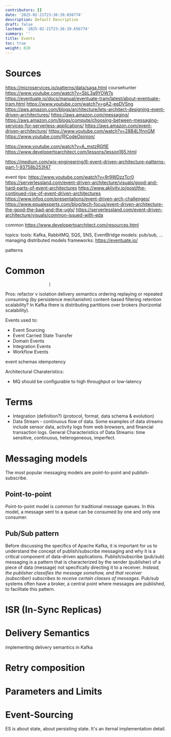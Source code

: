 ```yaml
---
contributors: []
date: '2025-02-21T23:36:39.656774'
description: Default Description
draft: false
lastmod: '2025-02-21T23:36:39.656774'
summary: ''
title: Events
toc: true
weight: 810
---
```


# Sources

https://microservices.io/patterns/data/saga.html
coursehunter
https://www.youtube.com/watch?v=SbL3a9YOW7s
https://eventuate.io/docs/manual/eventuate-tram/latest/about-eventuate-tram.html
https://www.youtube.com/watch?v=gA2-eqDVSng
https://aws.amazon.com/blogs/architecture/lets-architect-designing-event-driven-architectures/
https://aws.amazon.com/messaging/
https://aws.amazon.com/blogs/compute/choosing-between-messaging-services-for-serverless-applications/
https://aws.amazon.com/event-driven-architecture/
https://www.youtube.com/watch?v=28B4L1fnnGM
https://www.youtube.com/@CodeOpinion/

https://www.youtube.com/watch?v=A_mstzRGfIE
https://www.developertoarchitect.com/lessons/lesson165.html

https://medium.com/wix-engineering/6-event-driven-architecture-patterns-part-1-93758b253f47

event tips:
https://www.youtube.com/watch?v=9r9WDzzTcr0
https://serverlessland.com/event-driven-architecture/visuals/good-and-hard-parts-of-event-architectures
https://www.aklivity.io/post/the-continued-rise-of-event-driven-architectures
https://www.infoq.com/presentations/event-driven-arch-challenges/
https://www.equalexperts.com/blog/tech-focus/event-driven-architecture-the-good-the-bad-and-the-ugly/
https://serverlessland.com/event-driven-architecture/visuals/common-issued-with-eda

common https://www.developertoarchitect.com/resources.html


topics:
tools: Kafka, RabbitMQ, SQS, SNS, EventBridge
models: pub/sub, ...
managing distributed models
frameworks: 
https://eventuate.io/


patterns


# Common
					   |
Pros: refactor v 
isolation
delivery semantics
ordering
replaying or repeated consuming (by persistence mechanishm)
content-based filtering
retention
scalability? In Kafka there is distributing partitions over brokers (horizontal scalability). 

Events used to:
- Event Sourcing
- Event Carried State Transfer
- Domain Events
- Integration Events
- Workflow Events

event schemas
idempotency 




Architectural Charateristics:
- MQ should be configurable to high throughput or low-latency



# Terms
- Integration (definition?) (protocol, format, data schema & evolution)
- Data Stream - continuous flow of data. Some examples of data streams include sensor data, activity logs from web browsers, and financial transaction logs. General Characteristics of Data Streams: time sensitive, continuous, heterogeneous, imperfect. 


# Messaging models

The most popular messaging models are point-to-point and publish-subscribe. 

## Point-to-point
Point-to-point model is common for traditional message queues. In this model, a message sent to a queue can be consumed by one and only one consumer. 

## Pub/Sub pattern
Before discussing the specifics of Apache Kafka, it is important for us to understand the concept of publish/subscribe messaging and why it is a critical component of data-driven applications. Publish/subscribe (pub/sub) messaging is a pattern that is characterized by the sender (publisher) of a piece of data (message) not specifically directing it to a receiver. *Instead, the publisher classifies the message somehow, and that receiver (subscriber) subscribes to receive certain classes of messages.* Pub/sub systems often have a broker, a central point where messages are published, to facilitate this pattern.





# ISR (In-Sync Replicas)


# Delivery Semantics
implementing delivery semantics in Kafka


# Retry composition



# Parameters and Limits


# Event-Sourcing

ES is about state, about persisting state. It's an iternal implementation detail. 